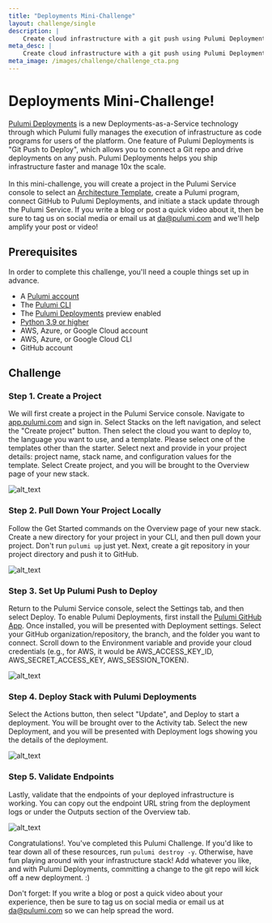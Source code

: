 ```yaml
---
title: "Deployments Mini-Challenge"
layout: challenge/single
description: |
    Create cloud infrastructure with a git push using Pulumi Deployments
meta_desc: |
    Create cloud infrastructure with a git push using Pulumi Deployments
meta_image: /images/challenge/challenge_cta.png
---
```


<div class="flex flex-wrap md:mt-12">
  <div>
    <h1 class="font-display text-6xl">Deployments Mini-Challenge!</h1>
    <p class="pr-12">
      <a href="/product/pulumi-deployments/" target="_blank" rel="noopener noreferrer">Pulumi Deployments</a> is a new Deployments-as-a-Service technology through which Pulumi fully manages the execution of infrastructure as code programs for users of the platform. One feature of Pulumi Deployments is "Git Push to Deploy", which allows you to connect a Git repo and drive deployments on any push. Pulumi Deployments helps you ship infrastructure faster and manage 10x the scale. <br><br>In this mini-challenge, you will create a project in the Pulumi Service console to select an <a href="/templates/" target="_blank" rel="noopener noreferrer">Architecture Template</a>, create a Pulumi program, connect GitHub to Pulumi Deployments, and initiate a stack update through the Pulumi Service. If you write a blog or post a quick video about it, then be sure to tag us on social media or email us at <a href=mailto:da@pulumi.com>da@pulumi.com</a> and we'll help amplify your post or video!
    </p>
    <h2>Prerequisites</h2>
    <p>In order to complete this challenge, you'll need a couple things set up in advance.</p>
    <ul>
      <li>
        A <a href="https://app.pulumi.com/signup" target="_blank" rel="noopener noreferrer">Pulumi account</a>
      </li>
      <li>
        The <a href="/docs/install/" target="_blank" rel="noopener noreferrer">Pulumi CLI</a>
      </li>
      <li>
        The <a href="/product/pulumi-deployments/" target="_blank" rel="noopener noreferrer">Pulumi Deployments</a> preview enabled
      </li>
      <li>
          <a href="https://www.python.org/downloads/">Python 3.9 or higher</a>
      </li>
      <li>
        AWS, Azure, or Google Cloud account
      </li>
      <li>
        AWS, Azure, or Google Cloud CLI
      </li>
      <li>
        GitHub account
      </li>
    </ul>
  </div>
</div>

## Challenge

### Step 1. Create a Project

We will first create a project in the Pulumi Service console. Navigate to [app.pulumi.com](https://app.pulumi.com/) and sign in. Select Stacks on the left navigation, and select the "Create project" button. Then select the cloud you want to deploy to, the language you want to use, and a template. Please select one of the templates other than the starter. Select next and provide in your project details:  project name, stack name, and configuration values for the template. Select Create project, and you will be brought to the Overview page of your new stack.

![alt_text](/images/challenge/Step1.gif "create new project")

### Step 2. Pull Down Your Project Locally

Follow the Get Started commands on the Overview page of your new stack. Create a new directory for your project in your CLI, and then pull down your project. Don't run `pulumi up` just yet. Next, create a git repository in your project directory and push it to GitHub.

![alt_text](/images/challenge/Step2.gif "pull down project locally")

### Step 3. Set Up Pulumi Push to Deploy

Return to the Pulumi Service console, select the Settings tab, and then select Deploy. To enable Pulumi Deployments, first install the [Pulumi GitHub App](https://github.com/apps/pulumi). Once installed, you will be presented with Deployment settings. Select your GitHub organization/repository, the branch, and the folder you want to connect. Scroll down to the Environment variable and provide your cloud credentials (e.g., for AWS, it would be AWS_ACCESS_KEY_ID, AWS_SECRET_ACCESS_KEY, AWS_SESSION_TOKEN).

![alt_text](/images/challenge/Step3.gif "set up push to deploy")

### Step 4. Deploy Stack with Pulumi Deployments

Select the Actions button, then select "Update", and Deploy to start a deployment. You will be brought over to the Activity tab. Select the new Deployment, and you will be presented with Deployment logs showing you the details of the deployment.

![alt_text](/images/challenge/Step4.gif "deploy stack")

### Step 5. Validate Endpoints

Lastly, validate that the endpoints of your deployed infrastructure is working. You can copy out the endpoint URL string from the deployment logs or under the Outputs section of the Overview tab.

![alt_text](/images/challenge/Step5.gif "validate endpoints")

Congratulations!. You've completed this Pulumi Challenge. If you'd like to tear down all of these resources, run `pulumi destroy -y`. Otherwise, have fun playing around with your infrastructure stack! Add whatever you like, and with Pulumi Deployments, committing a change to the git repo will kick off a new deployment. :)

Don't forget: If you write a blog or post a quick video about your experience, then be sure to tag us on social media or email us at [da@pulumi.com](mailto:da@pulumi.com) so we can help spread the word.
